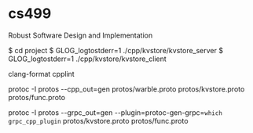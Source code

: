 # cs499
Robust Software Design and Implementation

$ cd project
$ GLOG_logtostderr=1 ./cpp/kvstore/kvstore_server
$ GLOG_logtostderr=1 ./cpp/kvstore/kvstore_client

clang-format
cpplint

protoc -I protos --cpp_out=gen protos/warble.proto protos/kvstore.proto protos/func.proto

protoc -I protos --grpc_out=gen --plugin=protoc-gen-grpc=`which grpc_cpp_plugin` protos/kvstore.proto protos/func.proto